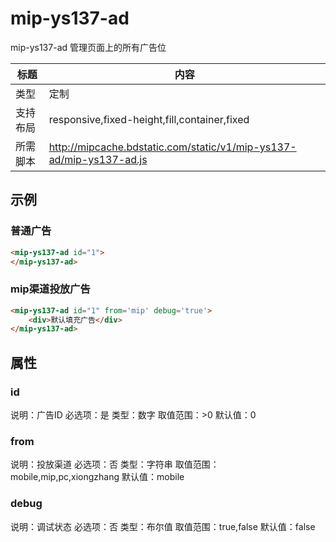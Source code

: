 # mip-ys137-ad

mip-ys137-ad 管理页面上的所有广告位

标题|内容
----|----
类型|定制
支持布局|responsive,fixed-height,fill,container,fixed
所需脚本|http://mipcache.bdstatic.com/static/v1/mip-ys137-ad/mip-ys137-ad.js

## 示例

### 普通广告
```html
<mip-ys137-ad id="1">
</mip-ys137-ad>
```
### mip渠道投放广告
```html
<mip-ys137-ad id="1" from='mip' debug='true'>
    <div>默认填充广告</div>
</mip-ys137-ad>
```

## 属性

### id

说明：广告ID
必选项：是
类型：数字
取值范围：>0
默认值：0

### from

说明：投放渠道
必选项：否
类型：字符串
取值范围：mobile,mip,pc,xiongzhang
默认值：mobile

### debug

说明：调试状态
必选项：否
类型：布尔值
取值范围：true,false
默认值：false
